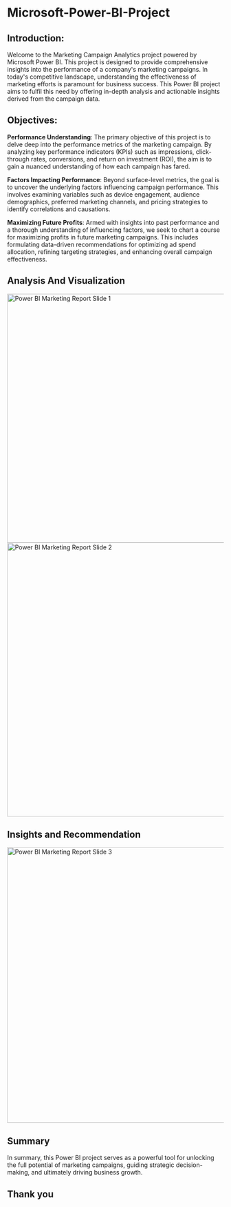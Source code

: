 # Microsoft-Power-BI-Project
## Introduction:
Welcome to the Marketing Campaign Analytics project powered by Microsoft Power BI. This project is designed to provide comprehensive insights into the performance of a company's marketing campaigns. 
In today's competitive landscape, understanding the effectiveness of marketing efforts is paramount for business success. This Power BI project aims to fulfil this need by offering in-depth analysis and actionable insights derived from the campaign data.

## Objectives:
**Performance Understanding**: The primary objective of this project is to delve deep into the performance metrics of the marketing campaign. By analyzing key performance indicators (KPIs) such as impressions, click-through rates, conversions, and return on investment (ROI), the aim is to gain a nuanced understanding of how each campaign has fared.

**Factors Impacting Performance**: Beyond surface-level metrics, the goal is to uncover the underlying factors influencing campaign performance. This involves examining variables such as device engagement, audience demographics, preferred marketing channels, and pricing strategies to identify correlations and causations.

**Maximizing Future Profits**: Armed with insights into past performance and a thorough understanding of influencing factors, we seek to chart a course for maximizing profits in future marketing campaigns. This includes formulating data-driven recommendations for optimizing ad spend allocation, refining targeting strategies, and enhancing overall campaign effectiveness.

## Analysis And Visualization
<img width="577" alt="Power BI Marketing Report Slide 1" src="https://github.com/Joshua-Aiyeetan/Microsoft-Power-BI-Project/assets/170111228/c1a5cf14-05cc-4a4e-9161-f16a9d1415f1">

<img width="635" alt="Power BI Marketing Report Slide 2" src="https://github.com/Joshua-Aiyeetan/Microsoft-Power-BI-Project/assets/170111228/303e2d24-5fd1-4246-aee9-48e6bfaa7440">

## Insights and Recommendation
<img width="639" alt="Power BI Marketing Report Slide 3" src="https://github.com/Joshua-Aiyeetan/Microsoft-Power-BI-Project/assets/170111228/c8137404-4097-45d0-b6c1-fe644625ebc6">

## Summary
In summary, this Power BI project serves as a powerful tool for unlocking the full potential of marketing campaigns, guiding strategic decision-making, and ultimately driving business growth.

## Thank you

